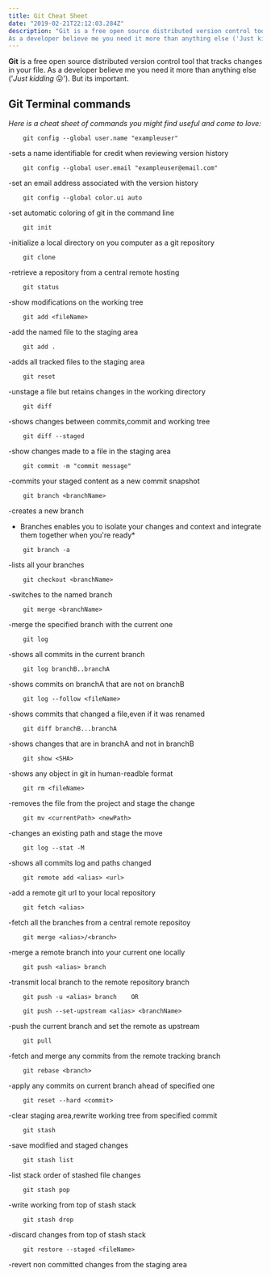 ```yaml
---
title: Git Cheat Sheet
date: "2019-02-21T22:12:03.284Z"
description: "Git is a free open source distributed version control tool that tracks changes in your file. 
As a developer believe me you need it more than anything else ('Just kidding 😛'). But its important."
---
```



**Git** is a free open source distributed version control tool that tracks changes in your file. 
As a developer believe me you need it more than anything else ('*Just kidding* 😛'). But its important.

## Git Terminal commands

*Here is a cheat sheet of commands you might find useful and come to love:*

```git
    git config --global user.name "exampleuser"
```

-sets a name identifiable for credit when reviewing version history

```git
    git config --global user.email "exampleuser@email.com"
```

-set an email address associated with the version history

```git
    git config --global color.ui auto
```

-set automatic coloring of git in the command line

```git
    git init
```

-initialize a local directory on you computer as a git repository

```git
    git clone
```

-retrieve a repository from a central remote hosting

```git
    git status
```

-show modifications on the working tree

```git
    git add <fileName>
```

-add the named file to the staging area

```git
    git add .
```

-adds all tracked files to the staging area

```git
    git reset
```

-unstage a file but retains changes in the working directory

```git
    git diff
```

-shows changes between commits,commit and working tree

```git
    git diff --staged
```

-show changes made to a file in the staging area

```git
    git commit -m "commit message"
```

-commits your staged content as a new commit snapshot

```git
    git branch <branchName>
```

-creates a new branch

* Branches enables you to isolate your changes and context and integrate them together when you're ready*

```git
    git branch -a
```

-lists all your branches

```git
    git checkout <branchName>
```

-switches to the named branch

```git
    git merge <branchName>
```

-merge the specified branch with the current one

```git
    git log
```

-shows all commits in the current branch

```git
    git log branchB..branchA
```

-shows commits on branchA that are not on branchB

```git
    git log --follow <fileName>
```

-shows commits that changed a file,even if it was renamed

```git
    git diff branchB...branchA
```

-shows changes that are in branchA and not in branchB

```git
    git show <SHA>
```

-shows any object in git in human-readble format

```git
    git rm <fileName>
```

-removes the file from the project and stage the change

```git
    git mv <currentPath> <newPath>
```

-changes an existing path and stage the move

```git
    git log --stat -M
```

-shows all commits log and paths changed

```git
    git remote add <alias> <url>
```

-add a remote git url to your local repository

```git
    git fetch <alias>
```

-fetch all the branches from a central remote repositoy

```git
    git merge <alias>/<branch>
```

-merge a remote branch into your current one locally

```git
    git push <alias> branch
```

-transmit local branch to the remote repository branch

```git
    git push -u <alias> branch    OR
    
    git push --set-upstream <alias> <branchName>
```

-push the current branch and set the remote as upstream


```git
    git pull
```

-fetch and merge any commits from the remote tracking branch

```git
    git rebase <branch>
```

-apply any commits on current branch ahead of specified one

```git
    git reset --hard <commit>
```

-clear staging area,rewrite working tree from specified commit

```git
    git stash
```

-save modified and staged changes

```git
    git stash list
```

-list stack order of stashed file changes

```git
    git stash pop
```

-write working from top of stash stack

```git
    git stash drop
```

-discard changes from top of stash stack

```git
    git restore --staged <fileName>
```

-revert non committed changes from the staging area

